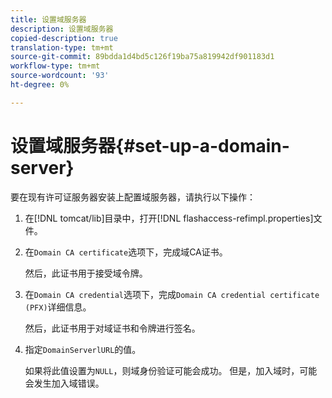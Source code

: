 ```yaml
---
title: 设置域服务器
description: 设置域服务器
copied-description: true
translation-type: tm+mt
source-git-commit: 89bdda1d4bd5c126f19ba75a819942df901183d1
workflow-type: tm+mt
source-wordcount: '93'
ht-degree: 0%

---
```



# 设置域服务器{#set-up-a-domain-server}

要在现有许可证服务器安装上配置域服务器，请执行以下操作：

1. 在[!DNL tomcat/lib]目录中，打开[!DNL flashaccess-refimpl.properties]文件。
1. 在`Domain CA certificate`选项下，完成域CA证书。

   然后，此证书用于接受域令牌。
1. 在`Domain CA credential`选项下，完成`Domain CA credential certificate (PFX)`详细信息。

   然后，此证书用于对域证书和令牌进行签名。
1. 指定`DomainServerlURL`的值。

   如果将此值设置为`NULL`，则域身份验证可能会成功。 但是，加入域时，可能会发生加入域错误。
